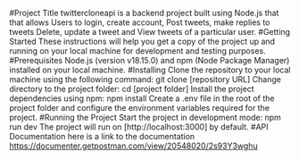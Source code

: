 #Project Title
twittercloneapi is a backend project built using Node.js that that allows Users to login, create account, Post tweets, make replies to tweets Delete, update a tweet and  View tweets of a particular user.
#Getting Started
These instructions will help you get a copy of the project up and running on your local machine for development and testing purposes.
#Prerequisites
Node.js (version v18.15.0) and npm (Node Package Manager) installed on your local machine.
#Installing
Clone the repository to your local machine using the following command:
git clone [repository URL]
Change directory to the project folder:
cd [project folder]
Install the project dependencies using npm:
npm install
Create a .env file in the root of the project folder and configure the environment variables required for the project.
#Running the Project
Start the project in development mode:
npm run dev
The project will run on [http://localhost:3000] by default.
#API Documentation
here is a link to the documentation
https://documenter.getpostman.com/view/20548020/2s93Y3wghu
